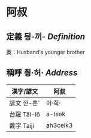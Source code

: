 # 阿叔
## 定義 딍-끼- _Definition_




英：Husband's younger brother

## 稱呼 칑·허· _Address_

漢字/諺文 | 阿叔
--- | ---
諺文 깐-뿐ˆ | 아·즥·
台羅 Tâi-lô | a-tsek
戴字 Taiji | ah3ceik3


